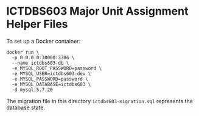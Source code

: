 # ICTDBS603 Major Unit Assignment Helper Files

To set up a Docker container:

    docker run \
      -p 0.0.0.0:30000:3306 \
      --name ictdbs603-db \
      -e MYSQL_ROOT_PASSWORD=password \
      -e MYSQL_USER=ictdbs603-dev \
      -e MYSQL_PASSWORD=password \
      -e MYSQL_DATABASE=ictdbs603 \
      -d mysql:5.7.20
      
The migration file in this directory `ictdbs603-migration.sql` represents the database state.